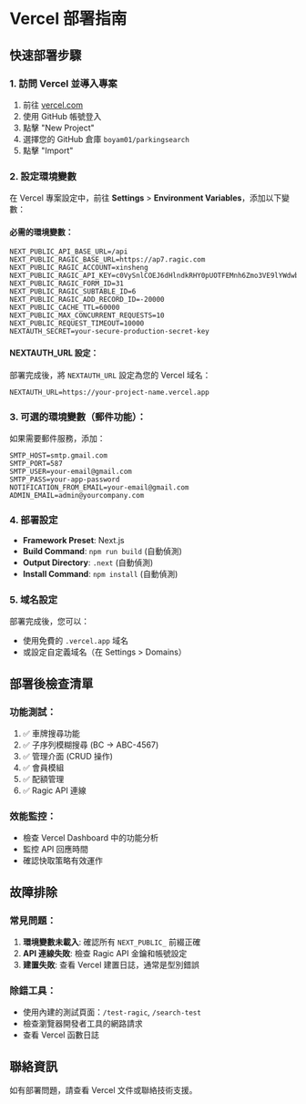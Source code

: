 # Vercel 部署指南

## 快速部署步驟

### 1. 訪問 Vercel 並導入專案
1. 前往 [vercel.com](https://vercel.com)
2. 使用 GitHub 帳號登入
3. 點擊 "New Project"
4. 選擇您的 GitHub 倉庫 `boyam01/parkingsearch`
5. 點擊 "Import"

### 2. 設定環境變數
在 Vercel 專案設定中，前往 **Settings** > **Environment Variables**，添加以下變數：

#### 必需的環境變數：
```
NEXT_PUBLIC_API_BASE_URL=/api
NEXT_PUBLIC_RAGIC_BASE_URL=https://ap7.ragic.com
NEXT_PUBLIC_RAGIC_ACCOUNT=xinsheng
NEXT_PUBLIC_RAGIC_API_KEY=c0VySnlCOEJ6dHlndkRHY0pUOTFEMnh6Zmo3VE9lYWdwbjB5d2tIcTRDZE1GMHB2NUFBUUZVZFByWVhxK1JGR3FSN2tDd2ttVlgwPQ==
NEXT_PUBLIC_RAGIC_FORM_ID=31
NEXT_PUBLIC_RAGIC_SUBTABLE_ID=6
NEXT_PUBLIC_RAGIC_ADD_RECORD_ID=-20000
NEXT_PUBLIC_CACHE_TTL=60000
NEXT_PUBLIC_MAX_CONCURRENT_REQUESTS=10
NEXT_PUBLIC_REQUEST_TIMEOUT=10000
NEXTAUTH_SECRET=your-secure-production-secret-key
```

#### NEXTAUTH_URL 設定：
部署完成後，將 `NEXTAUTH_URL` 設定為您的 Vercel 域名：
```
NEXTAUTH_URL=https://your-project-name.vercel.app
```

### 3. 可選的環境變數（郵件功能）：
如果需要郵件服務，添加：
```
SMTP_HOST=smtp.gmail.com
SMTP_PORT=587
SMTP_USER=your-email@gmail.com
SMTP_PASS=your-app-password
NOTIFICATION_FROM_EMAIL=your-email@gmail.com
ADMIN_EMAIL=admin@yourcompany.com
```

### 4. 部署設定
- **Framework Preset**: Next.js
- **Build Command**: `npm run build` (自動偵測)
- **Output Directory**: `.next` (自動偵測)
- **Install Command**: `npm install` (自動偵測)

### 5. 域名設定
部署完成後，您可以：
- 使用免費的 `.vercel.app` 域名
- 或設定自定義域名（在 Settings > Domains）

## 部署後檢查清單

### 功能測試：
1. ✅ 車牌搜尋功能
2. ✅ 子序列模糊搜尋 (BC → ABC-4567)
3. ✅ 管理介面 (CRUD 操作)
4. ✅ 會員模組
5. ✅ 配額管理
6. ✅ Ragic API 連線

### 效能監控：
- 檢查 Vercel Dashboard 中的功能分析
- 監控 API 回應時間
- 確認快取策略有效運作

## 故障排除

### 常見問題：
1. **環境變數未載入**: 確認所有 `NEXT_PUBLIC_` 前綴正確
2. **API 連線失敗**: 檢查 Ragic API 金鑰和帳號設定
3. **建置失敗**: 查看 Vercel 建置日誌，通常是型別錯誤

### 除錯工具：
- 使用內建的測試頁面：`/test-ragic`, `/search-test`
- 檢查瀏覽器開發者工具的網路請求
- 查看 Vercel 函數日誌

## 聯絡資訊
如有部署問題，請查看 Vercel 文件或聯絡技術支援。
